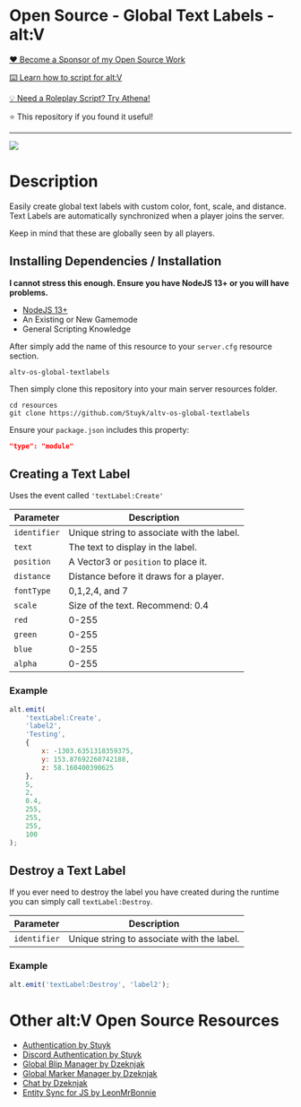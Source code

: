 # Open Source - Global Text Labels - alt:V

[❤️ Become a Sponsor of my Open Source Work](https://github.com/sponsors/Stuyk/)

[⌨️ Learn how to script for alt:V](https://altv.stuyk.com/)

[💡 Need a Roleplay Script? Try Athena!](https://gtavathena.com/)

⭐ This repository if you found it useful!

---

![](https://i.imgur.com/tTmia7K.jpg)

# Description

Easily create global text labels with custom color, font, scale, and distance. Text Labels are automatically synchronized when a player joins the server.

Keep in mind that these are globally seen by all players.

## Installing Dependencies / Installation

**I cannot stress this enough. Ensure you have NodeJS 13+ or you will have problems.**

-   [NodeJS 13+](https://nodejs.org/en/download/current/)
-   An Existing or New Gamemode
-   General Scripting Knowledge

After simply add the name of this resource to your `server.cfg` resource section.

`altv-os-global-textlabels`

Then simply clone this repository into your main server resources folder.

```
cd resources
git clone https://github.com/Stuyk/altv-os-global-textlabels
```

Ensure your `package.json` includes this property:

```json
"type": "module"
```

## Creating a Text Label

Uses the event called `'textLabel:Create'`

| Parameter    | Description                                |
| ------------ | ------------------------------------------ |
| `identifier` | Unique string to associate with the label. |
| `text`       | The text to display in the label.          |
| `position`   | A Vector3 or `position` to place it.       |
| `distance`   | Distance before it draws for a player.     |
| `fontType`   | 0,1,2,4, and 7                             |
| `scale`      | Size of the text. Recommend: 0.4           |
| `red`        | 0-255                                      |
| `green`      | 0-255                                      |
| `blue`       | 0-255                                      |
| `alpha`      | 0-255                                      |

### Example

```js
alt.emit(
    'textLabel:Create',
    'label2',
    'Testing',
    {
        x: -1303.6351318359375,
        y: 153.87692260742188,
        z: 58.160400390625
    },
    5,
    2,
    0.4,
    255,
    255,
    255,
    100
);
```

## Destroy a Text Label

If you ever need to destroy the label you have created during the runtime you can simply call `textLabel:Destroy`.

| Parameter    | Description                                |
| ------------ | ------------------------------------------ |
| `identifier` | Unique string to associate with the label. |

### Example

```js
alt.emit('textLabel:Destroy', 'label2');
```

# Other alt:V Open Source Resources

-   [Authentication by Stuyk](https://github.com/Stuyk/altv-os-auth)
-   [Discord Authentication by Stuyk](https://github.com/Stuyk/altv-discord-auth)
-   [Global Blip Manager by Dzeknjak](https://github.com/jovanivanovic/altv-os-global-blip-manager)
-   [Global Marker Manager by Dzeknjak](https://github.com/jovanivanovic/altv-os-global-marker-manager)
-   [Chat by Dzeknjak](https://github.com/jovanivanovic/altv-os-chat)
-   [Entity Sync for JS by LeonMrBonnie](https://github.com/LeonMrBonnie/altv-os-js-entitysync)

